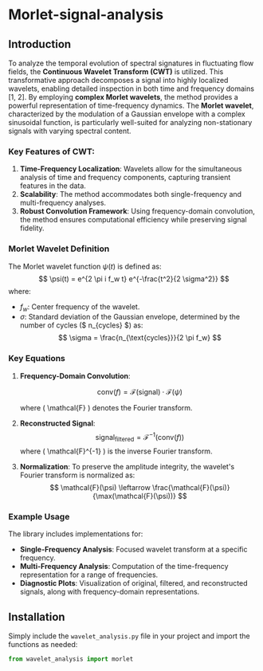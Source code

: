 # Morlet-signal-analysis
## Introduction
To analyze the temporal evolution of spectral signatures in fluctuating flow fields, the **Continuous Wavelet Transform (CWT)** is utilized. This transformative approach decomposes a signal into highly localized wavelets, enabling detailed inspection in both time and frequency domains [1, 2]. By employing **complex Morlet wavelets**, the method provides a powerful representation of time-frequency dynamics. The **Morlet wavelet**, characterized by the modulation of a Gaussian envelope with a complex sinusoidal function, is particularly well-suited for analyzing non-stationary signals with varying spectral content.

### Key Features of CWT:
1. **Time-Frequency Localization**: Wavelets allow for the simultaneous analysis of time and frequency components, capturing transient features in the data.
2. **Scalability**: The method accommodates both single-frequency and multi-frequency analyses.
3. **Robust Convolution Framework**: Using frequency-domain convolution, the method ensures computational efficiency while preserving signal fidelity.

### Morlet Wavelet Definition
The Morlet wavelet function $\psi(t)$ is defined as:
$$ \psi(t) = e^{2 \pi i f_w t} e^{-\frac{t^2}{2 \sigma^2}} $$
where:
- $f_w$: Center frequency of the wavelet.
- $\sigma$: Standard deviation of the Gaussian envelope, determined by the number of cycles ($ n_{cycles} $) as:
$$ \sigma = \frac{n_{\text{cycles}}}{2 \pi f_w} $$

### Key Equations
1. **Frequency-Domain Convolution**:
   ```math
    \text{conv}(f) = \mathcal{F}(\text{signal}) \cdot \mathcal{F}(\psi) 
   ```
   where \( \mathcal{F} \) denotes the Fourier transform.

2. **Reconstructed Signal**:
   $$ \text{signal}_{\text{filtered}} = \mathcal{F}^{-1}(\text{conv}(f)) $$
   where \( \mathcal{F}^{-1} \) is the inverse Fourier transform.

3. **Normalization**:
   To preserve the amplitude integrity, the wavelet's Fourier transform is normalized as:
   $$ \mathcal{F}(\psi) \leftarrow \frac{\mathcal{F}(\psi)}{\max(\mathcal{F}(\psi))} $$

### Example Usage
The library includes implementations for:
- **Single-Frequency Analysis**: Focused wavelet transform at a specific frequency.
- **Multi-Frequency Analysis**: Computation of the time-frequency representation for a range of frequencies.
- **Diagnostic Plots**: Visualization of original, filtered, and reconstructed signals, along with frequency-domain representations.

## Installation
Simply include the `wavelet_analysis.py` file in your project and import the functions as needed:
```python
from wavelet_analysis import morlet
